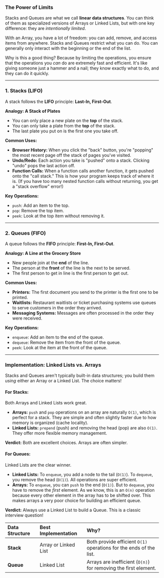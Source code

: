 ### The Power of Limits

Stacks and Queues are what we call **linear data structures**. You can think of them as specialized versions of Arrays or Linked Lists, but with one key difference: they are *intentionally limited*.

With an Array, you have a lot of freedom: you can add, remove, and access items from anywhere. Stacks and Queues restrict what you can do. You can generally only interact with the beginning or the end of the list.

Why is this a good thing? Because by limiting the operations, you ensure that the operations you *can* do are extremely fast and efficient. It's like giving someone just a hammer and a nail; they know exactly what to do, and they can do it quickly.

---

### 1. Stacks (LIFO)

A stack follows the **LIFO** principle: **Last-In, First-Out**.

**Analogy: A Stack of Plates**
*   You can only place a new plate on the **top** of the stack.
*   You can only take a plate from the **top** of the stack.
*   The last plate you put on is the first one you take off.

**Common Uses:**
*   **Browser History:** When you click the "back" button, you're "popping" the most recent page off the stack of pages you've visited.
*   **Undo/Redo:** Each action you take is "pushed" onto a stack. Clicking "undo" pops the last action off.
*   **Function Calls:** When a function calls another function, it gets pushed onto the "call stack." This is how your program keeps track of where it is. (If you have too many nested function calls without returning, you get a "stack overflow" error!)

**Key Operations:**
*   `push`: Add an item to the top.
*   `pop`: Remove the top item.
*   `peek`: Look at the top item without removing it.

---

### 2. Queues (FIFO)

A queue follows the **FIFO** principle: **First-In, First-Out**.

**Analogy: A Line at the Grocery Store**
*   New people join at the **end** of the line.
*   The person at the **front** of the line is the next to be served.
*   The first person to get in line is the first person to get out.

**Common Uses:**
*   **Printers:** The first document you send to the printer is the first one to be printed.
*   **Waitlists:** Restaurant waitlists or ticket purchasing systems use queues to serve customers in the order they arrived.
*   **Messaging Systems:** Messages are often processed in the order they were received.

**Key Operations:**
*   `enqueue`: Add an item to the end of the queue.
*   `dequeue`: Remove the item from the front of the queue.
*   `peek`: Look at the item at the front of the queue.

---

### Implementation: Linked Lists vs. Arrays

Stacks and Queues aren't typically built-in data structures; you build them *using* either an Array or a Linked List. The choice matters!

#### For Stacks:

Both Arrays and Linked Lists work great.
*   **Arrays:** `push` and `pop` operations on an array are naturally `O(1)`, which is perfect for a stack. They are simple and often slightly faster due to how memory is organized (cache locality).
*   **Linked Lists:** `prepend` (push) and removing the head (pop) are also `O(1)`. They offer more flexible memory management.

**Verdict:** Both are excellent choices. Arrays are often simpler.

#### For Queues:

Linked Lists are the clear winner.
*   **Linked Lists:** To `enqueue`, you add a node to the tail (`O(1)`). To `dequeue`, you remove the head (`O(1)`). All operations are super efficient.
*   **Arrays:** To `enqueue`, you can `push` to the end (`O(1)`). But to `dequeue`, you have to remove the *first* element. As we know, this is an `O(n)` operation because every other element in the array has to be shifted over. This makes arrays a very poor choice for building an efficient queue.

**Verdict:** Always use a Linked List to build a Queue. This is a classic interview question!

| Data Structure | Best Implementation | Why?                                                                |
| :------------- | :------------------ | :------------------------------------------------------------------ |
| **Stack**      | Array or Linked List | Both provide efficient `O(1)` operations for the ends of the list.    |
| **Queue**      | Linked List         | Arrays are inefficient (`O(n)`) for removing the first element. |

